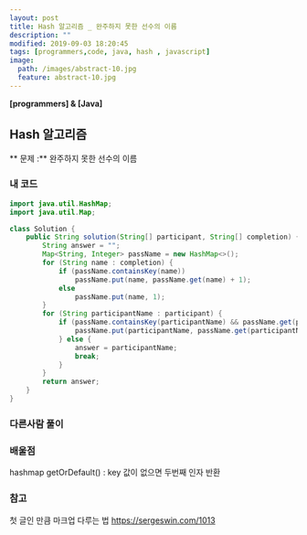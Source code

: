 ```yaml
---
layout: post
title: Hash 알고리즘 _ 완주하지 못한 선수의 이름
description: ""
modified: 2019-09-03 18:20:45
tags: [programmers,code, java, hash , javascript]
image:
  path: /images/abstract-10.jpg
  feature: abstract-10.jpg
---
```


**[programmers] & [Java]**
## Hash 알고리즘
** 문제 :** 완주하지 못한 선수의 이름

### 내 코드
```java
import java.util.HashMap;
import java.util.Map;

class Solution {
	public String solution(String[] participant, String[] completion) {
		String answer = "";
		Map<String, Integer> passName = new HashMap<>();
		for (String name : completion) {
			if (passName.containsKey(name))
				passName.put(name, passName.get(name) + 1);
			else
				passName.put(name, 1);
		}
		for (String participantName : participant) {
			if (passName.containsKey(participantName) && passName.get(participantName) > 0) {
				passName.put(participantName, passName.get(participantName) - 1);
			} else {
				answer = participantName;
				break;
			}
		}
		return answer;
	}
}
```

### 다른사람 풀이



### 배울점
hashmap getOrDefault() : key 값이 없으면 두번째 인자 반환



### 참고
첫 글인 만큼 마크업 다루는 법  https://sergeswin.com/1013





